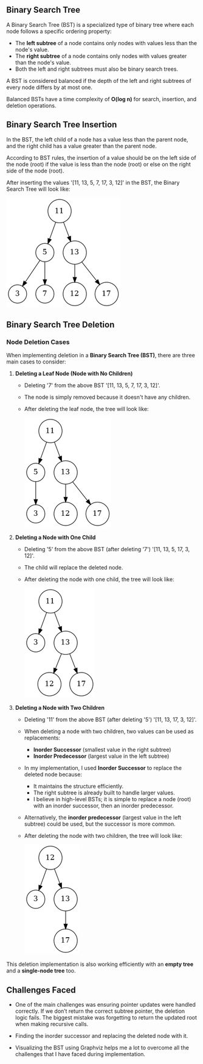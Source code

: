 ## Binary Search Tree

A Binary Search Tree (BST) is a specialized type of binary tree where each node follows a specific ordering property:

- The **left subtree** of a node contains only nodes with values less than the node's value.
- The **right subtree** of a node contains only nodes with values greater than the node's value.
- Both the left and right subtrees must also be binary search trees.

A BST is considered balanced if the depth of the left and right subtrees of every node differs by at most one.

Balanced BSTs have a time complexity of **O(log n)** for search, insertion, and deletion operations.

## Binary Search Tree Insertion 

In the BST, the left child of a node has a value less than the parent node, and the right child has a value greater than the parent node.

According to BST rules, the insertion of a value should be on the left side of the node (root) if the value is less than the node (root) or else on the right side of the node (root).

After inserting the values '[11, 13, 5, 7, 17, 3, 12]' in the BST, the Binary Search Tree will look like:

![BST Visualization](bst_after_insertion.png)


## Binary Search Tree Deletion

### **Node Deletion Cases**
When implementing deletion in a **Binary Search Tree (BST)**, there are three main cases to consider:

1. **Deleting a Leaf Node (Node with No Children)**
   - Deleting '7' from the above BST '[11, 13, 5, 7, 17, 3, 12]'.
   - The node is simply removed because it doesn't have any children.
   - After deleting the leaf node, the tree will look like:
          
     ![BST Visualization](bst_after_deleting_leafnode.png)


2. **Deleting a Node with One Child**
   - Deleting '5' from the above BST (after deleting '7') '[11, 13, 5, 17, 3, 12]'.
   - The child will replace the deleted node.
   - After deleting the node with one child, the tree will look like:

     ![BST Visualization](deleting_node_with_onechild.png)


3. **Deleting a Node with Two Children**
   - Deleting '11' from the above BST (after deleting '5') '[11, 13, 17, 3, 12]'.
   -  When deleting a node with two children, two values can be used as replacements:
      - **Inorder Successor** (smallest value in the right subtree)
      - **Inorder Predecessor** (largest value in the left subtree)
   - In my implementation, I used **Inorder Successor** to replace the deleted node because:
     - It maintains the structure efficiently.
     - The right subtree is already built to handle larger values.
     - I believe in high-level BSTs; it is simple to replace a node (root) with an inorder successor, then an inorder predecessor.
   - Alternatively, the **inorder predecessor** (largest value in the left subtree) could be used, but the successor is more common.

   - After deleting the node with two children, the tree will look like:


     ![BST Visualization](deleting_node_with_twochildrens.png)



This deletion implementation is also working efficiently with an **empty tree** and a **single-node tree** too.



## Challenges Faced

- One of the main challenges was ensuring pointer updates were handled correctly. If we don’t return the correct subtree pointer, the deletion logic fails. The biggest mistake was forgetting to return the updated root when making recursive calls.

- Finding the inorder successor and replacing the deleted node with it.

- Visualizing the BST using Graphviz helps me a lot to overcome all the challenges that I have faced during implementation.
